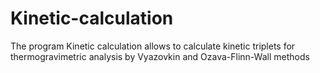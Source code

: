 # Kinetic-calculation
The program Kinetic calculation allows to calculate kinetic triplets for thermogravimetric analysis by Vyazovkin and Ozava-Flinn-Wall methods
